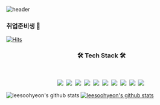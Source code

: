 ![header](https://capsule-render.vercel.app/api?type=wave&color=auto&height=300&section=header&text=LeeSooHyeon&fontSize=90)
### 취업준비생 👋
[![Hits](https://hits.seeyoufarm.com/api/count/incr/badge.svg?url=https%3A%2F%2Fgithub.com%2Fleesoohyeon&count_bg=%3776AB&title_bg=%23555555&icon=&icon_color=%3776AB&title=hits&edge_flat=false)](https://hits.seeyoufarm.com)
<h3 align="center"><b>🛠 Tech Stack 🛠</b></h3>
</br>
<p align="center">
<img src="https://img.shields.io/badge/JAVA-007396?style=flat-square&logo=java&logoColor=white">&nbsp
<img src="https://img.shields.io/badge/csharp-00599C?style=flat-square&logo=C%20Sharp&logoColor=white">&nbsp
<img src="https://img.shields.io/badge/html5-E34F26?style=flat-square&logo=html5&logoColor=white">&nbsp
<img src="https://img.shields.io/badge/python-3776AB?style=flat-square&logo=python&logoColor=white">&nbsp
<img src="https://img.shields.io/badge/javascript-F7DF1E?style=flat-square&logo=javascript&logoColor=black">&nbsp
<img src="https://img.shields.io/badge/css-1572B6?style=flat-square&logo=css3&logoColor=white">&nbsp
<img src="https://img.shields.io/badge/spring-6DB33F?style=flat-square&logo=spring&logoColor=white">&nbsp
<img src="https://img.shields.io/badge/react-61DAFB?style=flat-square&logo=react&logoColor=black">&nbsp
<img src="https://img.shields.io/badge/oracle-F80000?style=flat-squaree&logo=oracle&logoColor=white">&nbsp
<img src="https://img.shields.io/badge/mysql-4479A1?style=flat-square&logo=mysql&logoColor=white">&nbsp
</p>

![leesoohyeon's github stats](https://github-readme-stats.vercel.app/api?username=leesoohyeon&show_icons=true)
[![leesoohyeon's github stats](https://github-readme-stats.vercel.app/api/top-langs/?username=leesoohyeon&show_icons=true&hide_border=true&title_color=004386&icon_color=004386&layout=compact)](https://github.com/leesoohyeon)

<!--
**leesoohyeon/leesoohyeon** is a ✨ _special_ ✨ repository because its `README.md` (this file) appears on your GitHub profile.

Here are some ideas to get you started:

- 🔭 I’m currently working on ...
- 🌱 I’m currently learning ...
- 👯 I’m looking to collaborate on ...
- 🤔 I’m looking for help with ...
- 💬 Ask me about ...
- 📫 How to reach me: ...
- 😄 Pronouns: ...
- ⚡ Fun fact: ...
-->
